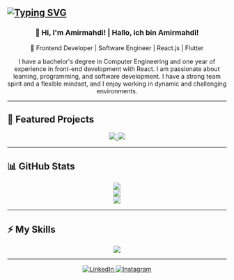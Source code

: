 ## [![Typing SVG](https://readme-typing-svg.herokuapp.com?font=Fira+Code&weight=700&size=19&duration=4000&pause=1000&center=true&vCenter=true&width=1000&height=67&lines=Welcome+to+my+GitHub;Herzlich+willkommen+zu+meinem+GitHub)](https://git.io/typing-svg)

<div align="center">

### 🌟 Hi, I'm Amirmahdi! | Hallo, ich bin Amirmahdi!  

🚀 Frontend Developer | Software Engineer | React.js |  Flutter  

I have a bachelor's degree in Computer Engineering and one year of experience in front-end development with React. I am passionate about learning, programming, and software development. I have a strong team spirit and a flexible mindset, and I enjoy working in dynamic and challenging environments.


</div>

---

## 📌 Featured Projects
<div align="center">

<a href="https://github.com/amirjavani/filmland-front">
  <img src="https://github-readme-stats.vercel.app/api/pin/?username=amirjavani&repo=filmLand-front&theme=radical" />
</a>
<a href="https://github.com/amirjavani/UserManagement-with-backend">
  <img src="https://github-readme-stats.vercel.app/api/pin/?username=amirjavani&repo=UserManagement-with-backend&theme=radical" />
</a>

</div>

---

## 📊 GitHub Stats
<div align="center">

<img src="https://github-readme-stats.vercel.app/api?username=amirjavani&include_all_commits=true&count_private=true&show_icons=true&line_height=25&title_color=FF9800&icon_color=FF5722&text_color=E0E0E0&bg_color=0,000000,1A1A1A" />
<br/>
<img src="https://github-readme-streak-stats.herokuapp.com/?user=amirjavani&theme=tokyonight" />
<br/>
<img src="https://github-readme-stats.vercel.app/api/top-langs/?username=amirjavani&layout=compact&theme=radical" />

</div>

---

## ⚡ My Skills
<div align="center">
  <a href="https://skillicons.dev">
    <img src="https://skillicons.dev/icons?i=react,javascript,html,css,bootstrap,tailwind,flutter,cs,java,python" />
  </a>
</div>

---

<div align="center">

<a href="https://www.linkedin.com/in/amirjavani/" target="_blank">
  <img src="https://img.shields.io/badge/LinkedIn-%230077B5.svg?&style=flat-square&logo=linkedin&logoColor=white" alt="LinkedIn">
</a>
<a href="https://www.instagram.com/amir_jaw/" target="_blank">
  <img src="https://img.shields.io/badge/Instagram-%23E4405F.svg?&style=flat-square&logo=instagram&logoColor=white" alt="Instagram">
</a>

</div>

